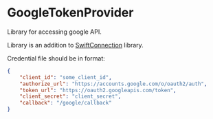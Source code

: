 # GoogleTokenProvider

Library for accessing google API.

Library is an addition to [SwiftConnection](https://github.com/alexfilimon/SwiftConnection) library.

Credential file should be in format:

```json
{
    "client_id": "some_client_id",
    "authorize_url": "https://accounts.google.com/o/oauth2/auth",
    "token_url": "https://oauth2.googleapis.com/token",
    "client_secret": "client_secret",
    "callback": "/google/callback"
}
```

